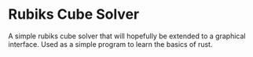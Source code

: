 # Rubiks Cube Solver

A simple rubiks cube solver that will hopefully be extended to a graphical interface. Used as a simple program to learn the basics of rust.